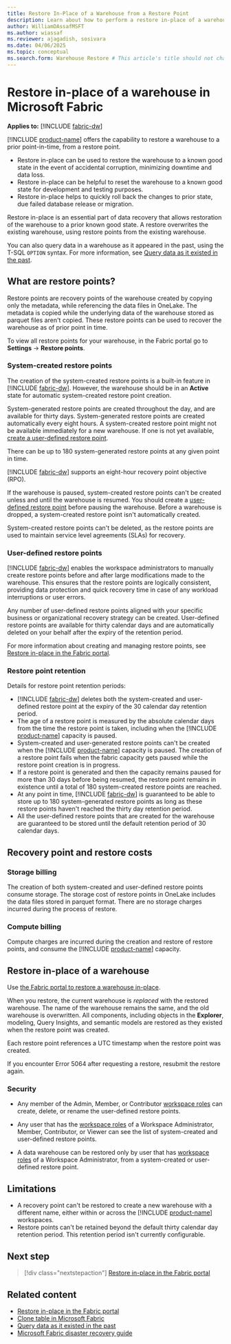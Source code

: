 ```yaml
---
title: Restore In-Place of a Warehouse from a Restore Point
description: Learn about how to perform a restore in-place of a warehouse in Microsoft Fabric.
author: WilliamDAssafMSFT
ms.author: wiassaf
ms.reviewer: ajagadish, sosivara
ms.date: 04/06/2025
ms.topic: conceptual
ms.search.form: Warehouse Restore # This article's title should not change. If so, contact engineering.
---
```

# Restore in-place of a warehouse in Microsoft Fabric

**Applies to:** [!INCLUDE [fabric-dw](includes/applies-to-version/fabric-dw.md)]

[!INCLUDE [product-name](../includes/product-name.md)] offers the capability to restore a warehouse to a prior point-in-time, from a restore point.

- Restore in-place can be used to restore the warehouse to a known good state in the event of accidental corruption, minimizing downtime and data loss.
- Restore in-place can be helpful to reset the warehouse to a known good state for development and testing purposes.
- Restore in-place helps to quickly roll back the changes to prior state, due failed database release or migration.

Restore in-place is an essential part of data recovery that allows restoration of the warehouse to a prior known good state. A restore overwrites the existing warehouse, using restore points from the existing warehouse.

You can also query data in a warehouse as it appeared in the past, using the T-SQL `OPTION` syntax. For more information, see [Query data as it existed in the past](time-travel.md).

## What are restore points?

Restore points are recovery points of the warehouse created by copying only the metadata, while referencing the data files in OneLake. The metadata is copied while the underlying data of the warehouse stored as parquet files aren't copied. These restore points can be used to recover the warehouse as of prior point in time.

To view all restore points for your warehouse, in the Fabric portal go to **Settings** -> **Restore points**.

### System-created restore points

The creation of the system-created restore points is a built-in feature in [!INCLUDE [fabric-dw](includes/fabric-dw.md)]. However, the warehouse should be in an **Active** state for automatic system-created restore point creation.

System-generated restore points are created throughout the day, and are available for thirty days. System-generated restore points are created automatically every eight hours. A system-created restore point might not be available immediately for a new warehouse. If one is not yet available, [create a user-defined restore point](restore-in-place-portal.md).

There can be up to 180 system-generated restore points at any given point in time.

[!INCLUDE [fabric-dw](includes/fabric-dw.md)] supports an eight-hour recovery point objective (RPO).

If the warehouse is paused, system-created restore points can't be created unless and until the warehouse is resumed. You should create a [user-defined restore point](#user-defined-restore-points) before pausing the warehouse. Before a warehouse is dropped, a system-created restore point isn't automatically created.

System-created restore points can't be deleted, as the restore points are used to maintain service level agreements (SLAs) for recovery.

### User-defined restore points

[!INCLUDE [fabric-dw](includes/fabric-dw.md)] enables the workspace administrators to manually create restore points before and after large modifications made to the warehouse. This ensures that the restore points are logically consistent, providing data protection and quick recovery time in case of any workload interruptions or user errors.

Any number of user-defined restore points aligned with your specific business or organizational recovery strategy can be created. User-defined restore points are available for thirty calendar days and are automatically deleted on your behalf after the expiry of the retention period.

For more information about creating and managing restore points, see [Restore in-place in the Fabric portal](restore-in-place-portal.md).

### Restore point retention

Details for restore point retention periods:

- [!INCLUDE [fabric-dw](includes/fabric-dw.md)] deletes both the system-created and user-defined restore point at the expiry of the 30 calendar day retention period.
- The age of a restore point is measured by the absolute calendar days from the time the restore point is taken, including when the [!INCLUDE [product-name](../includes/product-name.md)] capacity is paused.
- System-created and user-generated restore points can't be created when the [!INCLUDE [product-name](../includes/product-name.md)] capacity is paused. The creation of a restore point fails when the fabric capacity gets paused while the restore point creation is in progress.
- If a restore point is generated and then the capacity remains paused for more than 30 days before being resumed, the restore point remains in existence until a total of 180 system-created restore points are reached.
- At any point in time, [!INCLUDE [fabric-dw](includes/fabric-dw.md)] is guaranteed to be able to store up to 180 system-generated restore points as long as these restore points haven't reached the thirty day retention period.
- All the user-defined restore points that are created for the warehouse are guaranteed to be stored until the default retention period of 30 calendar days.

## Recovery point and restore costs

### Storage billing

The creation of both system-created and user-defined restore points consume storage. The storage cost of restore points in OneLake includes the data files stored in parquet format. There are no storage charges incurred during the process of restore.

### Compute billing

Compute charges are incurred during the creation and restore of restore points, and consume the [!INCLUDE [product-name](../includes/product-name.md)] capacity.

## Restore in-place of a warehouse

Use [the Fabric portal to restore a warehouse in-place](restore-in-place-portal.md).

When you restore, the current warehouse is *replaced* with the restored warehouse. The name of the warehouse remains the same, and the old warehouse is overwritten. All components, including objects in the **Explorer**, modeling, Query Insights, and semantic models are restored as they existed when the restore point was created.

Each restore point references a UTC timestamp when the restore point was created.

If you encounter Error 5064 after requesting a restore, resubmit the restore again.

### Security

- Any member of the Admin, Member, or Contributor [workspace roles](workspace-roles.md) can create, delete, or rename the user-defined restore points.

- Any user that has the [workspace roles](workspace-roles.md) of a Workspace Administrator, Member, Contributor, or Viewer can see the list of system-created and user-defined restore points.

- A data warehouse can be restored only by user that has [workspace roles](workspace-roles.md) of a Workspace Administrator, from a system-created or user-defined restore point.

## Limitations

- A recovery point can't be restored to create a new warehouse with a different name, either within or across the [!INCLUDE [product-name](../includes/product-name.md)] workspaces.
- Restore points can't be retained beyond the default thirty calendar day retention period. This retention period isn't currently configurable.

## Next step

> [!div class="nextstepaction"]
> [Restore in-place in the Fabric portal](restore-in-place-portal.md)

## Related content

- [Restore in-place in the Fabric portal](restore-in-place-portal.md)
- [Clone table in Microsoft Fabric](clone-table.md)
- [Query data as it existed in the past](time-travel.md)
- [Microsoft Fabric disaster recovery guide](../security/disaster-recovery-guide.md)
